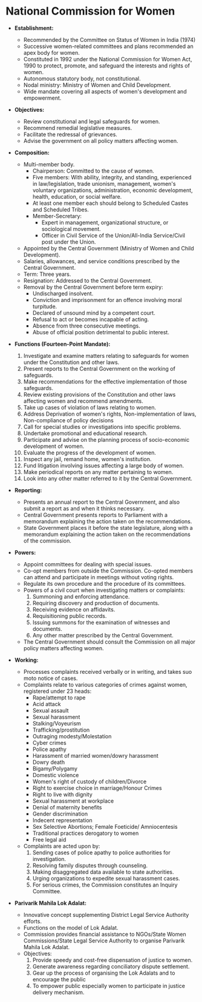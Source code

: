 # National Commission for Women

*   **Establishment:**
    *   Recommended by the Committee on Status of Women in India (1974)
    *   Successive women-related committees and plans recommended an apex body for women.
    *   Constituted in 1992 under the National Commission for Women Act, 1990 to protect, promote, and safeguard the interests and rights of women.
    *   Autonomous statutory body, not constitutional.
    *   Nodal ministry: Ministry of Women and Child Development.
    *   Wide mandate covering all aspects of women's development and empowerment.

*   **Objectives:**
    *   Review constitutional and legal safeguards for women.
    *   Recommend remedial legislative measures.
    *   Facilitate the redressal of grievances.
    *   Advise the government on all policy matters affecting women.

*   **Composition:**
    *   Multi-member body.
        *   Chairperson: Committed to the cause of women.
        *   Five members: With ability, integrity, and standing, experienced in law/legislation, trade unionism, management, women's voluntary organizations, administration, economic development, health, education, or social welfare.
        *   At least one member each should belong to Scheduled Castes and Scheduled Tribes.
        *   Member-Secretary:
            *   Expert in management, organizational structure, or sociological movement.
            *   Officer in Civil Service of the Union/All-India Service/Civil post under the Union.
    *   Appointed by the Central Government (Ministry of Women and Child Development).
    *   Salaries, allowances, and service conditions prescribed by the Central Government.
    *   Term: Three years.
    *   Resignation: Addressed to the Central Government.
    *   Removal by the Central Government before term expiry:
        *   Undischarged insolvent.
        *   Conviction and imprisonment for an offence involving moral turpitude.
        *   Declared of unsound mind by a competent court.
        *   Refusal to act or becomes incapable of acting.
        *   Absence from three consecutive meetings.
        *   Abuse of official position detrimental to public interest.

*   **Functions (Fourteen-Point Mandate):**
    1.  Investigate and examine matters relating to safeguards for women under the Constitution and other laws.
    2.  Present reports to the Central Government on the working of safeguards.
    3.  Make recommendations for the effective implementation of those safeguards.
    4.  Review existing provisions of the Constitution and other laws affecting women and recommend amendments.
    5.  Take up cases of violation of laws relating to women.
    6.  Address Deprivation of women's rights, Non-implementation of laws, Non-compliance of policy decisions
    7.  Call for special studies or investigations into specific problems.
    8.  Undertake promotional and educational research.
    9.  Participate and advise on the planning process of socio-economic development of women.
    10. Evaluate the progress of the development of women.
    11. Inspect any jail, remand home, women's institution.
    12. Fund litigation involving issues affecting a large body of women.
    13. Make periodical reports on any matter pertaining to women.
    14. Look into any other matter referred to it by the Central Government.

*   **Reporting:**
    *   Presents an annual report to the Central Government, and also submit a report as and when it thinks necessary.
    *   Central Government presents reports to Parliament with a memorandum explaining the action taken on the recommendations.
    *   State Government places it before the state legislature, along with a memorandum explaining the action taken on the recommendations of the commission.

*   **Powers:**
    *   Appoint committees for dealing with special issues.
    *   Co-opt members from outside the Commission. Co-opted members can attend and participate in meetings without voting rights.
    *   Regulate its own procedure and the procedure of its committees.
    *   Powers of a civil court when investigating matters or complaints:
        1.  Summoning and enforcing attendance.
        2.  Requiring discovery and production of documents.
        3.  Receiving evidence on affidavits.
        4.  Requisitioning public records.
        5.  Issuing summons for the examination of witnesses and documents.
        6.  Any other matter prescribed by the Central Government.
    *   The Central Government should consult the Commission on all major policy matters affecting women.

*   **Working:**
    *   Processes complaints received verbally or in writing, and takes suo moto notice of cases.
    *   Complaints relate to various categories of crimes against women, registered under 23 heads:
        *   Rape/attempt to rape
        *   Acid attack
        *   Sexual assault
        *   Sexual harassment
        *   Stalking/Voyeurism
        *   Trafficking/prostitution
        *   Outraging modesty/Molestation
        *   Cyber crimes
        *   Police apathy
        *   Harassment of married women/dowry harassment
        *   Dowry death
        *   Bigamy/Polygamy
        *   Domestic violence
        *   Women's right of custody of children/Divorce
        *   Right to exercise choice in marriage/Honour Crimes
        *   Right to live with dignity
        *   Sexual harassment at workplace
        *   Denial of maternity benefits
        *   Gender discrimination
        *   Indecent representation
        *   Sex Selective Abortions; Female Foeticide/ Amniocentesis
        *   Traditional practices derogatory to women
        *   Free legal aid
    *   Complaints are acted upon by:
        1.  Sending cases of police apathy to police authorities for investigation.
        2.  Resolving family disputes through counseling.
        3.  Making disaggregated data available to state authorities.
        4.  Urging organizations to expedite sexual harassment cases.
        5.  For serious crimes, the Commission constitutes an Inquiry Committee.

*   **Parivarik Mahila Lok Adalat:**
    *   Innovative concept supplementing District Legal Service Authority efforts.
    *   Functions on the model of Lok Adalat.
    *   Commission provides financial assistance to NGOs/State Women Commissions/State Legal Service Authority to organise Parivarik Mahila Lok Adalat.
    *   Objectives:
        1.  Provide speedy and cost-free dispensation of justice to women.
        2.  Generate awareness regarding conciliatory dispute settlement.
        3.  Gear up the process of organising the Lok Adalats and to encourage the public
        4.  To empower public especially women to participate in justice delivery mechanism.
